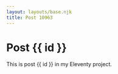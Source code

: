 ```yaml
---
layout: layouts/base.njk
title: Post 10963
---
```


# Post {{ id }}

This is post {{ id }} in my Eleventy project.
